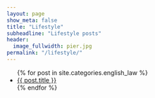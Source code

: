 ```yaml
---
layout: page
show_meta: false
title: "Lifestyle"
subheadline: "Lifestyle posts"
header:
  image_fullwidth: pier.jpg
permalink: "/lifestyle/"
---
```

<ul>
    {% for post in site.categories.english_law %}
    <li><a href="{{ site.url }}{{ site.baseurl }}{{ post.url }}">{{ post.title }}</a></li>
    {% endfor %}
</ul>